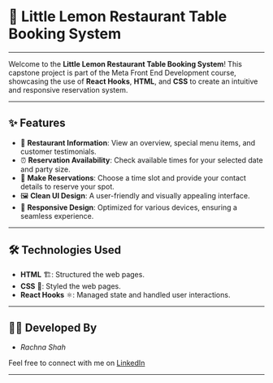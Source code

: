 



# 🍋 Little Lemon Restaurant Table Booking System  
---

Welcome to the **Little Lemon Restaurant Table Booking System**! This capstone project is part of the Meta Front End Development course, showcasing the use of **React Hooks**, **HTML**, and **CSS** to create an intuitive and responsive reservation system.  

---

## ✨ Features  

- 🏪 **Restaurant Information**: View an overview, special menu items, and customer testimonials.  
- ⏰ **Reservation Availability**: Check available times for your selected date and party size.  
- 📅 **Make Reservations**: Choose a time slot and provide your contact details to reserve your spot.  
- 🖼️ **Clean UI Design**: A user-friendly and visually appealing interface.  
- 📱 **Responsive Design**: Optimized for various devices, ensuring a seamless experience.  

---

## 🛠️ Technologies Used  

- **HTML** 🏗️: Structured the web pages.  
- **CSS** 🎨: Styled the web pages.  
- **React Hooks** ⚛️: Managed state and handled user interactions.  




---

## 👩‍💻 Developed By  

- *Rachna Shah*

Feel free to connect with me on [LinkedIn](https://www.linkedin.com/in/shah-rachna)  

---

